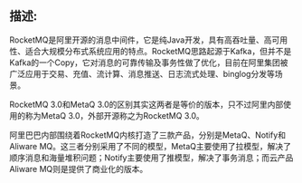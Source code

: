 ## 描述:

RocketMQ是阿里开源的消息中间件，它是纯Java开发，具有高吞吐量、高可用性、适合大规模分布式系统应用的特点。RocketMQ思路起源于Kafka，但并不是Kafka的一个Copy，它对消息的可靠传输及事务性做了优化，目前在阿里集团被广泛应用于交易、充值、流计算、消息推送、日志流式处理、binglog分发等场景。

RocketMQ 3.0和MetaQ 3.0的区别其实这两者是等价的版本，只不过阿里内部使用的称为MetaQ 3.0，外部开源称之为RocketMQ 3.0。

阿里巴巴内部围绕着RocketMQ内核打造了三款产品，分别是MetaQ、Notify和Aliware MQ。这三者分别采用了不同的模型，MetaQ主要使用了拉模型，解决了顺序消息和海量堆积问题；Notify主要使用了推模型，解决了事务消息；而云产品Aliware MQ则是提供了商业化的版本。



